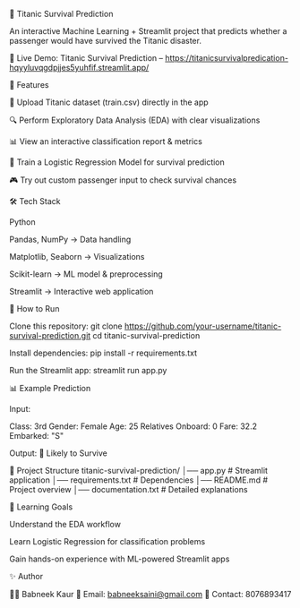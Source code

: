 🚢 Titanic Survival Prediction

An interactive Machine Learning + Streamlit project that predicts whether a passenger would have survived the Titanic disaster.

🔗 Live Demo: Titanic Survival Prediction – https://titanicsurvivalpredication-hqyyluvqgdpjjes5yuhfif.streamlit.app/

📌 Features

📂 Upload Titanic dataset (train.csv) directly in the app

🔍 Perform Exploratory Data Analysis (EDA) with clear visualizations

📊 View an interactive classification report & metrics

🤖 Train a Logistic Regression Model for survival prediction

🎮 Try out custom passenger input to check survival chances

🛠️ Tech Stack

Python

Pandas, NumPy → Data handling

Matplotlib, Seaborn → Visualizations

Scikit-learn → ML model & preprocessing

Streamlit → Interactive web application

🚀 How to Run

Clone this repository:
git clone https://github.com/your-username/titanic-survival-prediction.git
cd titanic-survival-prediction

Install dependencies:
pip install -r requirements.txt

Run the Streamlit app:
streamlit run app.py

📊 Example Prediction

Input:

Class: 3rd
Gender: Female
Age: 25
Relatives Onboard: 0
Fare: 32.2
Embarked: "S"

Output:
🎉 Likely to Survive

📂 Project Structure
titanic-survival-prediction/
│── app.py              # Streamlit application
│── requirements.txt    # Dependencies
│── README.md           # Project overview
│── documentation.txt   # Detailed explanations

🎯 Learning Goals

Understand the EDA workflow

Learn Logistic Regression for classification problems

Gain hands-on experience with ML-powered Streamlit apps


✨ Author

👩‍💻 Babneek Kaur
📧 Email: babneeksaini@gmail.com
📱 Contact: 8076893417

